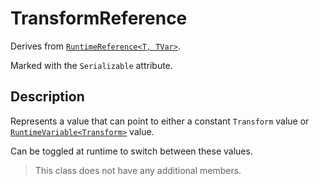 # TransformReference

Derives from [`RuntimeReference<T, TVar>`](runtime-reference.md).

Marked with the `Serializable` attribute.

## Description

Represents a value that can point to either a constant `Transform` value or [`RuntimeVariable<Transform>`](../variables/runtime-variable.md) value.

Can be toggled at runtime to switch between these values.

> This class does not have any additional members.
